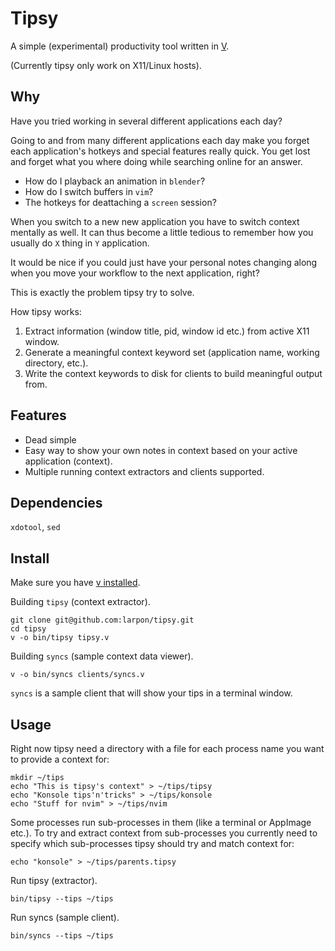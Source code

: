# Tipsy

A simple (experimental) productivity tool written in [V](https://vlang.io/).

(Currently tipsy only work on X11/Linux hosts).

## Why

Have you tried working in several different applications each day?

Going to and from many different applications each day make you forget each application's
hotkeys and special features really quick. You get lost and forget what you where
doing while searching online for an answer.

* How do I playback an animation in `blender`?
* How do I switch buffers in `vim`?
* The hotkeys for deattaching a `screen` session?

When you switch to a new new application you have to switch context mentally as well.
It can thus become a little tedious to remember how you usually do `X` thing in `Y` application.

It would be nice if you could just have your personal notes changing along when you move your workflow to the next application, right?

This is exactly the problem tipsy try to solve.

How tipsy works:
1. Extract information (window title, pid, window id etc.) from active X11 window.
2. Generate a meaningful context keyword set (application name, working directory, etc.).
3. Write the context keywords to disk for clients to build meaningful output from.

## Features
* Dead simple
* Easy way to show your own notes in context based on your active application (context).
* Multiple running context extractors and clients supported.

## Dependencies
`xdotool`, `sed`

## Install

Make sure you have [v installed](https://github.com/vlang/v#installing-v-from-source).

Building `tipsy` (context extractor).
```
git clone git@github.com:larpon/tipsy.git
cd tipsy
v -o bin/tipsy tipsy.v
```

Building `syncs` (sample context data viewer).
```
v -o bin/syncs clients/syncs.v
```
`syncs` is a sample client that will show your tips in a terminal window.

## Usage

Right now tipsy need a directory with a file for each process name you want to provide a context for:
```
mkdir ~/tips
echo "This is tipsy's context" > ~/tips/tipsy
echo "Konsole tips'n'tricks" > ~/tips/konsole
echo "Stuff for nvim" > ~/tips/nvim
```

Some processes run sub-processes in them (like a terminal or AppImage etc.).
To try and extract context from sub-processes you currently need to specify which sub-processes tipsy should try and match context for:
```
echo "konsole" > ~/tips/parents.tipsy
```

Run tipsy (extractor).
```
bin/tipsy --tips ~/tips
```

Run syncs (sample client).
```
bin/syncs --tips ~/tips
```
